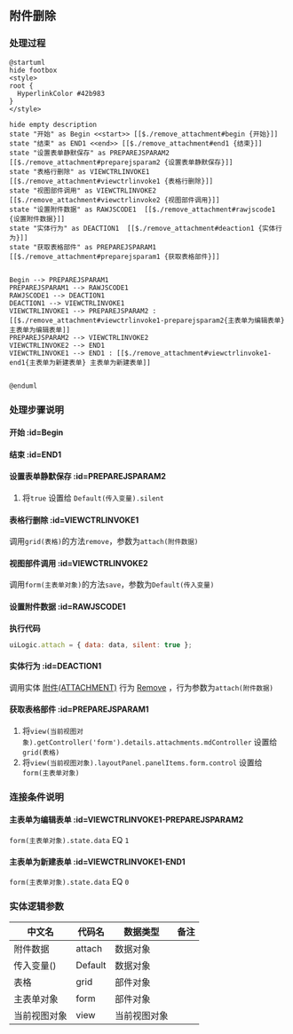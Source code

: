## 附件删除 <!-- {docsify-ignore-all} -->

   

### 处理过程

```plantuml
@startuml
hide footbox
<style>
root {
  HyperlinkColor #42b983
}
</style>

hide empty description
state "开始" as Begin <<start>> [[$./remove_attachment#begin {开始}]]
state "结束" as END1 <<end>> [[$./remove_attachment#end1 {结束}]]
state "设置表单静默保存" as PREPAREJSPARAM2  [[$./remove_attachment#preparejsparam2 {设置表单静默保存}]]
state "表格行删除" as VIEWCTRLINVOKE1  [[$./remove_attachment#viewctrlinvoke1 {表格行删除}]]
state "视图部件调用" as VIEWCTRLINVOKE2  [[$./remove_attachment#viewctrlinvoke2 {视图部件调用}]]
state "设置附件数据" as RAWJSCODE1  [[$./remove_attachment#rawjscode1 {设置附件数据}]]
state "实体行为" as DEACTION1  [[$./remove_attachment#deaction1 {实体行为}]]
state "获取表格部件" as PREPAREJSPARAM1  [[$./remove_attachment#preparejsparam1 {获取表格部件}]]


Begin --> PREPAREJSPARAM1
PREPAREJSPARAM1 --> RAWJSCODE1
RAWJSCODE1 --> DEACTION1
DEACTION1 --> VIEWCTRLINVOKE1
VIEWCTRLINVOKE1 --> PREPAREJSPARAM2 : [[$./remove_attachment#viewctrlinvoke1-preparejsparam2{主表单为编辑表单} 主表单为编辑表单]]
PREPAREJSPARAM2 --> VIEWCTRLINVOKE2
VIEWCTRLINVOKE2 --> END1
VIEWCTRLINVOKE1 --> END1 : [[$./remove_attachment#viewctrlinvoke1-end1{主表单为新建表单} 主表单为新建表单]]


@enduml
```


### 处理步骤说明

#### 开始 :id=Begin




#### 结束 :id=END1




#### 设置表单静默保存 :id=PREPAREJSPARAM2



1. 将`true` 设置给  `Default(传入变量).silent`

#### 表格行删除 :id=VIEWCTRLINVOKE1



调用`grid(表格)`的方法`remove`，参数为`attach(附件数据)`
#### 视图部件调用 :id=VIEWCTRLINVOKE2



调用`form(主表单对象)`的方法`save`，参数为`Default(传入变量)`
#### 设置附件数据 :id=RAWJSCODE1



<p class="panel-title"><b>执行代码</b></p>

```javascript
uiLogic.attach = { data: data, silent: true };
```

#### 实体行为 :id=DEACTION1



调用实体 [附件(ATTACHMENT)](module/Base/Attachment.md) 行为 [Remove](module/Base/Attachment#行为) ，行为参数为`attach(附件数据)`

#### 获取表格部件 :id=PREPAREJSPARAM1



1. 将`view(当前视图对象).getController('form').details.attachments.mdController` 设置给  `grid(表格)`
2. 将`view(当前视图对象).layoutPanel.panelItems.form.control` 设置给  `form(主表单对象)`

### 连接条件说明
#### 主表单为编辑表单 :id=VIEWCTRLINVOKE1-PREPAREJSPARAM2

```form(主表单对象).state.data``` EQ ```1```
#### 主表单为新建表单 :id=VIEWCTRLINVOKE1-END1

```form(主表单对象).state.data``` EQ ```0```


### 实体逻辑参数

|    中文名   |    代码名    |  数据类型      |备注 |
| --------| --------| --------  | --------   |
|附件数据|attach|数据对象||
|传入变量(<i class="fa fa-check"/></i>)|Default|数据对象||
|表格|grid|部件对象||
|主表单对象|form|部件对象||
|当前视图对象|view|当前视图对象||
